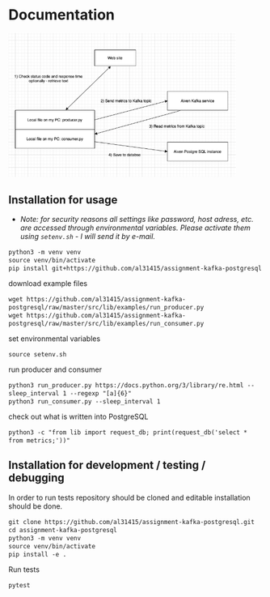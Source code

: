 # Documentation

<img src="scheme.png" width=450>

## Installation for usage

- _Note: for security reasons all settings like password, host adress, etc. are accessed through environmental variables. Please activate them using `setenv.sh` - I will send it by e-mail._

```
python3 -m venv venv
source venv/bin/activate
pip install git+https://github.com/al31415/assignment-kafka-postgresql
```

download example files 

```
wget https://github.com/al31415/assignment-kafka-postgresql/raw/master/src/lib/examples/run_producer.py
wget https://github.com/al31415/assignment-kafka-postgresql/raw/master/src/lib/examples/run_consumer.py
```

set environmental variables

```
source setenv.sh
```

run producer and consumer

```
python3 run_producer.py https://docs.python.org/3/library/re.html --sleep_interval 1 --regexp "[a]{6}"
python3 run_consumer.py --sleep_interval 1
```


check out what is written into PostgreSQL

```
python3 -c "from lib import request_db; print(request_db('select * from metrics;'))" 
```


## Installation for development / testing / debugging

In order to run tests repository should be cloned and editable installation should be done.

```
git clone https://github.com/al31415/assignment-kafka-postgresql.git
cd assignment-kafka-postgresql
python3 -m venv venv
source venv/bin/activate
pip install -e .
```

Run tests

```
pytest
```

